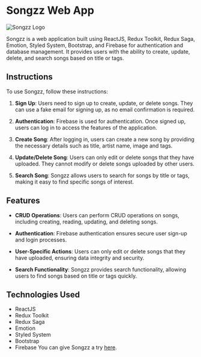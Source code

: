 # Songzz Web App

![Songzz Logo](public/images/favicon-32x32.png)

Songzz is a web application built using ReactJS, Redux Toolkit, Redux Saga, Emotion, Styled System, Bootstrap, and Firebase for authentication and database management. It provides users with the ability to create, update, delete, and search songs based on title or tags.

## Instructions

To use Songzz, follow these instructions:

1. **Sign Up**: Users need to sign up to create, update, or delete songs. They can use a fake email for signing up, as no email confirmation is required.

2. **Authentication**: Firebase is used for authentication. Once signed up, users can log in to access the features of the application.

3. **Create Song**: After logging in, users can create a new song by providing the necessary details such as title, artist name, image and tags.

4. **Update/Delete Song**: Users can only edit or delete songs that they have uploaded. They cannot modify or delete songs uploaded by other users.

5. **Search Song**: Songzz allows users to search for songs by title or tags, making it easy to find specific songs of interest.

## Features

- **CRUD Operations**: Users can perform CRUD operations on songs, including creating, reading, updating, and deleting songs.
  
- **Authentication**: Firebase authentication ensures secure user sign-up and login processes.

- **User-Specific Actions**: Users can only edit or delete songs that they have uploaded, ensuring data integrity and security.

- **Search Functionality**: Songzz provides search functionality, allowing users to find songs based on title or tags quickly.

## Technologies Used

- ReactJS
- Redux Toolkit
- Redux Saga
- Emotion
- Styled System
- Bootstrap
- Firebase
You can give Songzz a try [here](https://songzz-web.netlify.app).


